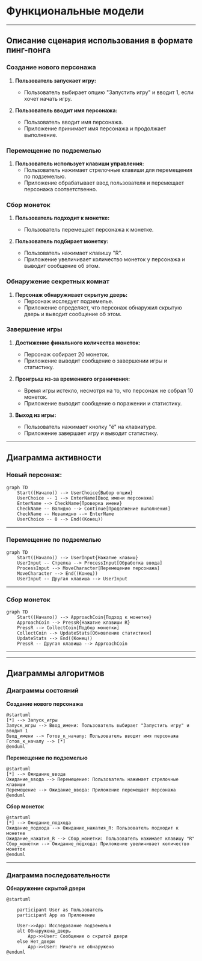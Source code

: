# Функциональные модели
-----------------------------------------------------

## Описание сценария использования в формате пинг-понга 

### Создание нового персонажа

1. **Пользователь запускает игру:**
   - Пользователь выбирает опцию "Запустить игру" и вводит 1, если хочет начать игру.

2. **Пользователь вводит имя персонажа:**
   - Пользователь вводит имя персонажа.
   - Приложение принимает имя персонажа и продолжает выполнение.

### Перемещение по подземелью

1. **Пользователь использует клавиши управления:**
   - Пользователь нажимает стрелочные клавиши для перемещения по подземелью.
   - Приложение обрабатывает ввод пользователя и перемещает персонажа соответственно.

### Сбор монеток

1. **Пользователь подходит к монетке:**
   - Пользователь перемещает персонажа к монетке.
   
2. **Пользователь подбирает монетку:**
   - Пользователь нажимает клавишу "R".
   - Приложение увеличивает количество монеток у персонажа и выводит сообщение об этом.

### Обнаружение секретных комнат

1. **Персонаж обнаруживает скрытую дверь:**
   - Персонаж исследует подземелье.
   - Приложение определяет, что персонаж обнаружил скрытую дверь и выводит сообщение об этом.

### Завершение игры

1. **Достижение финального количества монеток:**
   - Персонаж собирает 20 монеток.
   - Приложение выводит сообщение о завершении игры и статистику.
   
2. **Проигрыш из-за временного ограничения:**
   - Время игры истекло, несмотря на то, что персонаж не собрал 10 монеток.
   - Приложение выводит сообщение о поражении и статистику.
   
3. **Выход из игры:**
   - Пользователь нажимает кнопку "ё" на клавиатуре.
   - Приложение завершает игру и выводит статистику.
	
---------------------------------------------------------------------
## Диаграмма активности


### Новый персонаж:

```mermaid
graph TD
    Start((Начало)) --> UserChoice{Выбор опции}
    UserChoice -- 1 --> EnterName[Ввод имени персонажа]
    EnterName --> CheckName{Проверка имени}
    CheckName -- Валидно --> Continue[Продолжение выполнения]
    CheckName -- Невалидно --> EnterName
    UserChoice -- 0 --> End((Конец))
```
---------------------------------------------------------------------
### Перемещение по подземелью

```mermaid
graph TD
    Start((Начало)) --> UserInput{Нажатие клавиш}
    UserInput -- Стрелка --> ProcessInput[Обработка ввода]
    ProcessInput --> MoveCharacter[Перемещение персонажа]
    MoveCharacter --> End((Конец))
    UserInput -- Другая клавиша --> UserInput

```
---------------------------------------------------------------------
### Сбор монеток

```mermaid
graph TD
    Start((Начало)) --> ApproachCoin{Подход к монетке}
    ApproachCoin --> PressR{Нажатие клавиши R}
    PressR --> CollectCoin[Подбор монетки]
    CollectCoin --> UpdateStats[Обновление статистики]
    UpdateStats --> End((Конец))
    PressR -- Другая клавиша --> ApproachCoin
```
---------------------------------------------------------------------
---------------------------------------------------------------------

## Диаграммы алгоритмов

### Диаграммы состояний 

**Создание нового персонажа**
```mermaid
@startuml
[*] --> Запуск_игры
Запуск_игры --> Ввод_имени: Пользователь выбирает "Запустить игру" и вводит 1
Ввод_имени --> Готов_к_началу: Пользователь вводит имя персонажа
Готов_к_началу --> [*]
@enduml
```

**Перемещение по подземелью**
```mermaid
@startuml
[*] --> Ожидание_ввода
Ожидание_ввода --> Перемещение: Пользователь нажимает стрелочные клавиши
Перемещение --> Ожидание_ввода: Приложение перемещает персонажа
@enduml
```

**Сбор монеток**
```mermaid
@startuml
[*] --> Ожидание_подхода
Ожидание_подхода --> Ожидание_нажатия_R: Пользователь подходит к монетке
Ожидание_нажатия_R --> Сбор_монетки: Пользователь нажимает клавишу "R"
Сбор_монетки --> Ожидание_подхода: Приложение увеличивает количество монеток
@enduml
```
---------------------------------------------------------------------

### Диаграмма последовательности

**Обнаружение скрытой двери**
```mermaid
@startuml

    participant User as Пользователь
    participant App as Приложение

    User->>App: Исследование подземелья
    alt Обнаружена_дверь
        App->>User: Сообщение о скрытой двери
    else Нет_двери
        App->>User: Ничего не обнаружено
@enduml
```
